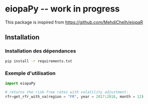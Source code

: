 # eiopaPy -- work in progress
This package is inspired from https://github.com/MehdiChelh/eiopaR

## Installation


### Installation des dépendances

```bash
pip install -r requirements.txt
```

### Exemple d'utilisation

```python
import eiopaPy

# returns the risk-free rates with volatility adjustment:
rfr=get_rfr_with_va(region = "FR", year = 2017:2018, month = 12)
```
